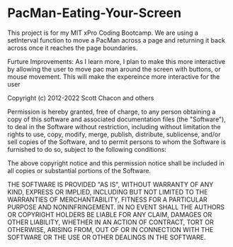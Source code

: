 # PacMan-Eating-Your-Screen
This project is for my MIT xPro Coding Bootcamp. We are using a setInterval function to move a PacMan across a page and returning it back across once it reaches the page boundaries. 

Furture Improvements: As I learn more, I plan to make this more interactive by allowing the user to move pac man around the screen with buttons, or mouse movement. This will make the expereince more interactive for the user


Copyright (c) 2012-2022 Scott Chacon and others

Permission is hereby granted, free of charge, to any person obtaining
a copy of this software and associated documentation files (the
"Software"), to deal in the Software without restriction, including
without limitation the rights to use, copy, modify, merge, publish,
distribute, sublicense, and/or sell copies of the Software, and to
permit persons to whom the Software is furnished to do so, subject to
the following conditions:

The above copyright notice and this permission notice shall be
included in all copies or substantial portions of the Software.

THE SOFTWARE IS PROVIDED "AS IS", WITHOUT WARRANTY OF ANY KIND,
EXPRESS OR IMPLIED, INCLUDING BUT NOT LIMITED TO THE WARRANTIES OF
MERCHANTABILITY, FITNESS FOR A PARTICULAR PURPOSE AND
NONINFRINGEMENT. IN NO EVENT SHALL THE AUTHORS OR COPYRIGHT HOLDERS BE
LIABLE FOR ANY CLAIM, DAMAGES OR OTHER LIABILITY, WHETHER IN AN ACTION
OF CONTRACT, TORT OR OTHERWISE, ARISING FROM, OUT OF OR IN CONNECTION
WITH THE SOFTWARE OR THE USE OR OTHER DEALINGS IN THE SOFTWARE.
